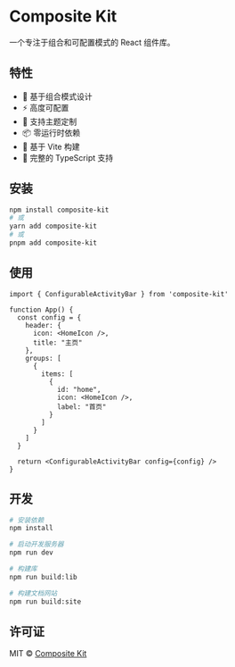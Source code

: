 # Composite Kit

一个专注于组合和可配置模式的 React 组件库。

## 特性

- 🎯 基于组合模式设计
- ⚡️ 高度可配置
- 🎨 支持主题定制
- 📦 零运行时依赖
- 🚀 基于 Vite 构建
- 📝 完整的 TypeScript 支持

## 安装

```bash
npm install composite-kit
# 或
yarn add composite-kit
# 或
pnpm add composite-kit
```

## 使用

```tsx
import { ConfigurableActivityBar } from 'composite-kit'

function App() {
  const config = {
    header: {
      icon: <HomeIcon />,
      title: "主页"
    },
    groups: [
      {
        items: [
          {
            id: "home",
            icon: <HomeIcon />,
            label: "首页"
          }
        ]
      }
    ]
  }

  return <ConfigurableActivityBar config={config} />
}
```

## 开发

```bash
# 安装依赖
npm install

# 启动开发服务器
npm run dev

# 构建库
npm run build:lib

# 构建文档网站
npm run build:site
```

## 许可证

MIT © [Composite Kit](LICENSE)
